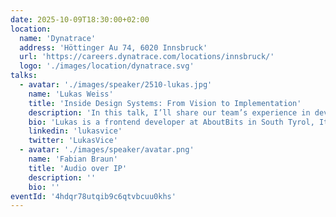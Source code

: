```yaml
---
date: 2025-10-09T18:30:00+02:00
location:
  name: 'Dynatrace'
  address: 'Höttinger Au 74, 6020 Innsbruck'
  url: 'https://careers.dynatrace.com/locations/innsbruck/'
  logo: './images/location/dynatrace.svg'
talks:
  - avatar: './images/speaker/2510-lukas.jpg'
    name: 'Lukas Weiss'
    title: 'Inside Design Systems: From Vision to Implementation'
    description: 'In this talk, I’ll share our team’s experience in developing design systems. After a brief overview of what a design system is and its benefits, we’ll explore the key aspects we’ve learned about creating components and how to organize them. I’ll discuss the tools and libraries that have proven useful, along with the lessons learned and challenges we’ve faced along the way. As our journey continues, I’ll highlight the areas where we aim to improve and evolve further.'
    bio: 'Lukas is a frontend developer at AboutBits in South Tyrol, Italy. Specializing in React applications and design systems, he builds fast, efficient interfaces while keeping accessibility and user experience at the heart of his work. Lukas began experimenting with the web in the early era of HTML 4 and web scripting, later diving into PHP, Macromedia Flash, jQuery, Angular, and Vue — experience that now fuels his love for crafting modern, scalable interfaces.'
    linkedin: 'lukasvice'
    twitter: 'LukasVice'
  - avatar: './images/speaker/avatar.png'
    name: 'Fabian Braun'
    title: 'Audio over IP'
    description: ''
    bio: ''
eventId: '4hdqr78utqib9c6qtvbcuu0khs'
---
```

